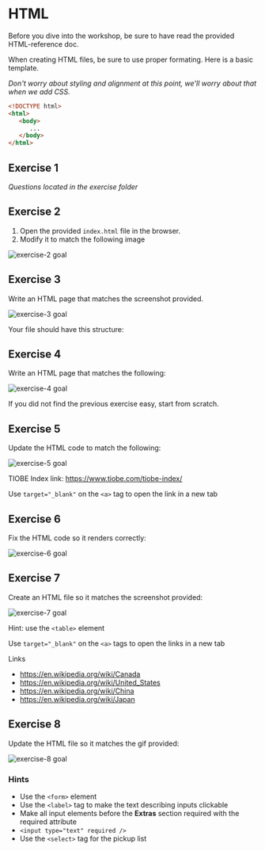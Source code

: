 # HTML

Before you dive into the workshop, be sure to have read the provided HTML-reference doc.

When creating HTML files, be sure to use proper formating. Here is a basic template.

_Don't worry about styling and alignment at this point, we'll worry about that when we add CSS._

```html
<!DOCTYPE html>
<html>
   <body>
      ...
   </body>
</html>
```

## Exercise 1

_Questions located in the exercise folder_


## Exercise 2

1. Open the provided `index.html` file in the browser.
2. Modify it to match the following image

![exercise-2 goal](./assets/ex-2-goal.png)


## Exercise 3

Write an HTML page that matches the screenshot provided.

![exercise-3 goal](./assets/ex-3-goal.png)

Your file should have this structure:


## Exercise 4

Write an HTML page that matches the following:

![exercise-4 goal](./assets/ex-4-goal.png)

If you did not find the previous exercise easy, start from scratch.

## Exercise 5

Update the HTML code to match the following:

![exercise-5 goal](./assets/ex-5-goal.png)

TIOBE Index link: https://www.tiobe.com/tiobe-index/

Use `target="_blank"` on the `<a>` tag to open the link in a new tab

## Exercise 6

Fix the HTML code so it renders correctly:

![exercise-6 goal](./assets/ex-6-goal.png)

## Exercise 7

Create an HTML file so it matches the screenshot provided:

![exercise-7 goal](./assets/ex-7-goal.png)

Hint: use the `<table>` element


Use `target="_blank"` on the `<a>` tags to open the links in a new tab

Links

- https://en.wikipedia.org/wiki/Canada
- https://en.wikipedia.org/wiki/United_States
- https://en.wikipedia.org/wiki/China
- https://en.wikipedia.org/wiki/Japan

## Exercise 8

Update the HTML file so it matches the gif provided:

![exercise-8 goal](./assets/ex-8-goal.gif)

### Hints

- Use the `<form>` element
- Use the `<label>` tag to make the text describing inputs clickable
- Make all input elements before the **Extras** section required with the required attribute
- `<input type="text" required />`
- Use the `<select>` tag for the pickup list